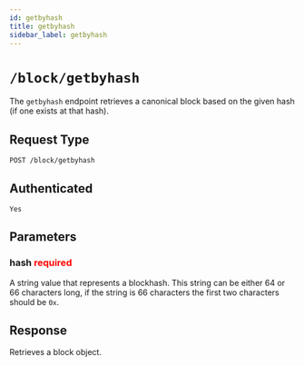 ```yaml
---
id: getbyhash
title: getbyhash
sidebar_label: getbyhash
---
```


# `/block/getbyhash`

The `getbyhash` endpoint retrieves a canonical block based on the given hash (if one exists at that hash).

## Request Type

```
POST /block/getbyhash
```

## Authenticated

```
Yes
```

## Parameters

### hash <span style="color:red">required</span>

A string value that represents a blockhash. This string can be either 64 or 66 characters long, if the string is 66 characters the first two characters should be `0x`.

## Response

Retrieves a block object.
